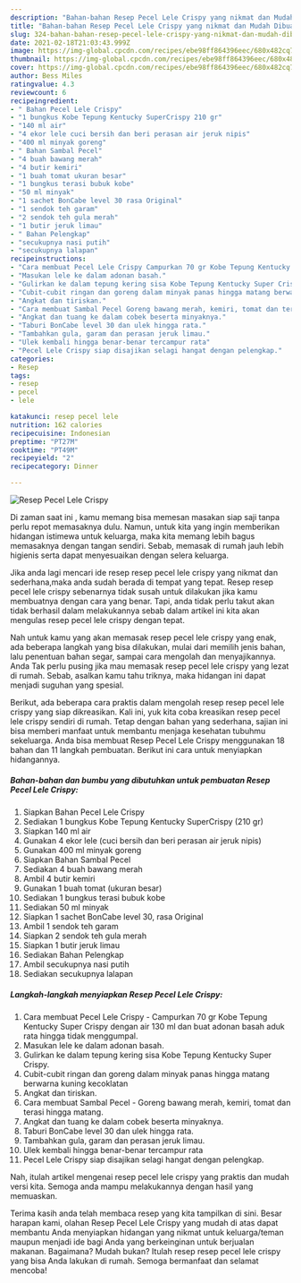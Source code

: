```yaml
---
description: "Bahan-bahan Resep Pecel Lele Crispy yang nikmat dan Mudah Dibuat"
title: "Bahan-bahan Resep Pecel Lele Crispy yang nikmat dan Mudah Dibuat"
slug: 324-bahan-bahan-resep-pecel-lele-crispy-yang-nikmat-dan-mudah-dibuat
date: 2021-02-18T21:03:43.999Z
image: https://img-global.cpcdn.com/recipes/ebe98ff864396eec/680x482cq70/resep-pecel-lele-crispy-foto-resep-utama.jpg
thumbnail: https://img-global.cpcdn.com/recipes/ebe98ff864396eec/680x482cq70/resep-pecel-lele-crispy-foto-resep-utama.jpg
cover: https://img-global.cpcdn.com/recipes/ebe98ff864396eec/680x482cq70/resep-pecel-lele-crispy-foto-resep-utama.jpg
author: Bess Miles
ratingvalue: 4.3
reviewcount: 6
recipeingredient:
- " Bahan Pecel Lele Crispy"
- "1 bungkus Kobe Tepung Kentucky SuperCrispy 210 gr"
- "140 ml air"
- "4 ekor lele cuci bersih dan beri perasan air jeruk nipis"
- "400 ml minyak goreng"
- " Bahan Sambal Pecel"
- "4 buah bawang merah"
- "4 butir kemiri"
- "1 buah tomat ukuran besar"
- "1 bungkus terasi bubuk kobe"
- "50 ml minyak"
- "1 sachet BonCabe level 30 rasa Original"
- "1 sendok teh garam"
- "2 sendok teh gula merah"
- "1 butir jeruk limau"
- " Bahan Pelengkap"
- "secukupnya nasi putih"
- "secukupnya lalapan"
recipeinstructions:
- "Cara membuat Pecel Lele Crispy Campurkan 70 gr Kobe Tepung Kentucky Super Crispy dengan air 130 ml dan buat adonan basah aduk rata hingga tidak menggumpal."
- "Masukan lele ke dalam adonan basah."
- "Gulirkan ke dalam tepung kering sisa Kobe Tepung Kentucky Super Crispy."
- "Cubit-cubit ringan dan goreng dalam minyak panas hingga matang berwarna kuning kecoklatan"
- "Angkat dan tiriskan."
- "Cara membuat Sambal Pecel Goreng bawang merah, kemiri, tomat dan terasi hingga matang."
- "Angkat dan tuang ke dalam cobek beserta minyaknya."
- "Taburi BonCabe level 30 dan ulek hingga rata."
- "Tambahkan gula, garam dan perasan jeruk limau."
- "Ulek kembali hingga benar-benar tercampur rata"
- "Pecel Lele Crispy siap disajikan selagi hangat dengan pelengkap."
categories:
- Resep
tags:
- resep
- pecel
- lele

katakunci: resep pecel lele 
nutrition: 162 calories
recipecuisine: Indonesian
preptime: "PT27M"
cooktime: "PT49M"
recipeyield: "2"
recipecategory: Dinner

---
```



![Resep Pecel Lele Crispy](https://img-global.cpcdn.com/recipes/ebe98ff864396eec/680x482cq70/resep-pecel-lele-crispy-foto-resep-utama.jpg)

Di zaman  saat ini , kamu memang bisa memesan masakan siap saji tanpa perlu repot memasaknya dulu. Namun, untuk kita yang ingin memberikan hidangan istimewa untuk keluarga, maka kita memang lebih bagus memasaknya dengan tangan sendiri. Sebab, memasak di rumah jauh lebih higienis serta dapat menyesuaikan dengan selera keluarga.

Jika anda lagi mencari ide resep resep pecel lele crispy yang nikmat dan sederhana,maka anda sudah berada di tempat yang tepat. Resep resep pecel lele crispy  sebenarnya tidak susah untuk dilakukan jika kamu membuatnya dengan cara yang benar. Tapi, anda tidak perlu takut akan tidak berhasil dalam melakukannya 
sebab dalam artikel ini kita akan mengulas resep pecel lele crispy dengan tepat.  



Nah untuk kamu yang akan memasak resep pecel lele crispy yang enak, ada beberapa langkah yang bisa dilakukan, mulai dari memilih jenis bahan, lalu penentuan bahan segar, sampai cara mengolah dan menyajikannya. Anda Tak perlu pusing jika mau memasak resep pecel lele crispy yang lezat di rumah. Sebab, asalkan kamu  tahu triknya, maka hidangan ini dapat menjadi suguhan yang spesial.

Berikut, ada beberapa cara praktis  dalam mengolah resep resep pecel lele crispy yang siap dikreasikan. Kali ini, yuk kita coba kreasikan resep pecel lele crispy sendiri di rumah. Tetap dengan bahan yang sederhana, sajian ini bisa memberi manfaat untuk membantu menjaga kesehatan tubuhmu sekeluarga. Anda bisa membuat Resep Pecel Lele Crispy menggunakan 18 bahan dan 11 langkah pembuatan. Berikut ini cara untuk menyiapkan hidangannya.

<!--inarticleads1-->

##### Bahan-bahan dan bumbu yang dibutuhkan untuk pembuatan Resep Pecel Lele Crispy:

1. Siapkan  Bahan Pecel Lele Crispy
1. Sediakan 1 bungkus Kobe Tepung Kentucky SuperCrispy (210 gr)
1. Siapkan 140 ml air
1. Gunakan 4 ekor lele (cuci bersih dan beri perasan air jeruk nipis)
1. Gunakan 400 ml minyak goreng
1. Siapkan  Bahan Sambal Pecel
1. Sediakan 4 buah bawang merah
1. Ambil 4 butir kemiri
1. Gunakan 1 buah tomat (ukuran besar)
1. Sediakan 1 bungkus terasi bubuk kobe
1. Sediakan 50 ml minyak
1. Siapkan 1 sachet BonCabe level 30, rasa Original
1. Ambil 1 sendok teh garam
1. Siapkan 2 sendok teh gula merah
1. Siapkan 1 butir jeruk limau
1. Sediakan  Bahan Pelengkap
1. Ambil secukupnya nasi putih
1. Sediakan secukupnya lalapan




<!--inarticleads2-->

##### Langkah-langkah menyiapkan Resep Pecel Lele Crispy:

1. Cara membuat Pecel Lele Crispy - Campurkan 70 gr Kobe Tepung Kentucky Super Crispy dengan air 130 ml dan buat adonan basah aduk rata hingga tidak menggumpal.
1. Masukan lele ke dalam adonan basah.
1. Gulirkan ke dalam tepung kering sisa Kobe Tepung Kentucky Super Crispy.
1. Cubit-cubit ringan dan goreng dalam minyak panas hingga matang berwarna kuning kecoklatan
1. Angkat dan tiriskan.
1. Cara membuat Sambal Pecel - Goreng bawang merah, kemiri, tomat dan terasi hingga matang.
1. Angkat dan tuang ke dalam cobek beserta minyaknya.
1. Taburi BonCabe level 30 dan ulek hingga rata.
1. Tambahkan gula, garam dan perasan jeruk limau.
1. Ulek kembali hingga benar-benar tercampur rata
1. Pecel Lele Crispy siap disajikan selagi hangat dengan pelengkap.




Nah, itulah artikel mengenai  resep pecel lele crispy  yang praktis dan mudah versi kita. Semoga anda mampu melakukannya dengan hasil yang memuaskan. 

Terima kasih anda telah membaca resep yang kita tampilkan di sini. Besar harapan kami, olahan  Resep Pecel Lele Crispy yang mudah di atas dapat membantu Anda menyiapkan hidangan yang nikmat untuk keluarga/teman maupun menjadi ide bagi Anda yang berkeinginan untuk berjualan makanan. Bagaimana? Mudah bukan? Itulah resep resep pecel lele crispy yang bisa Anda lakukan di rumah. Semoga bermanfaat dan selamat mencoba!


